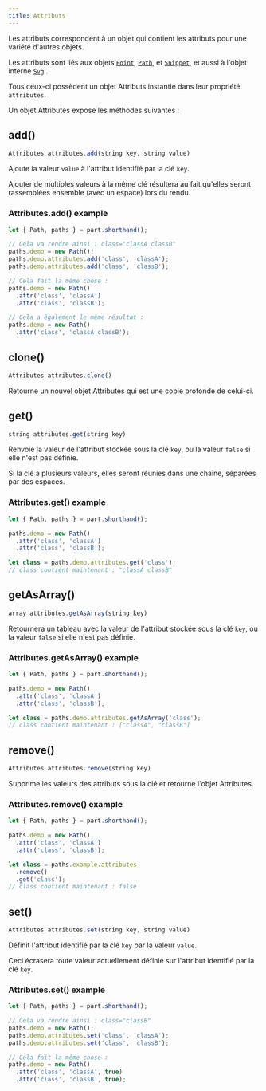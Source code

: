 ```yaml
---
title: Attributs
---
```


Les attributs correspondent à un objet qui contient les attributs pour une variété d'autres objets.

Les attributs sont liés aux objets [`Point`](/api/point), [`Path`](/api/path), et [`Snippet`](/api/snippet), et aussi à l'objet interne [`Svg`](/api/svg) .

Tous ceux-ci possèdent un objet Attributs instantié dans leur propriété `attributes`.

Un objet Attributes expose les méthodes suivantes :

## add()

```js
Attributes attributes.add(string key, string value)
```

Ajoute la valeur `value` à l'attribut identifié par la clé `key`.

Ajouter de multiples valeurs à la même clé résultera au fait qu'elles seront rassemblées ensemble (avec un espace) lors du rendu.

### Attributes.add() example

```js
let { Path, paths } = part.shorthand();

// Cela va rendre ainsi : class="classA classB"
paths.demo = new Path();
paths.demo.attributes.add('class', 'classA');
paths.demo.attributes.add('class', 'classB');

// Cela fait la même chose :
paths.demo = new Path()
  .attr('class', 'classA')
  .attr('class', 'classB');

// Cela a également le même résultat :
paths.demo = new Path()
  .attr('class', 'classA classB');
```

## clone()

```js
Attributes attributes.clone()
```

Retourne un nouvel objet Attributes qui est une copie profonde de celui-ci.

## get()

```js
string attributes.get(string key)
```

Renvoie la valeur de l'attribut stockée sous la clé `key`, ou la valeur `false` si elle n'est pas définie.

Si la clé a plusieurs valeurs, elles seront réunies dans une chaîne, séparées par des espaces.

### Attributes.get() example

```js
let { Path, paths } = part.shorthand();

paths.demo = new Path()
  .attr('class', 'classA')
  .attr('class', 'classB');

let class = paths.demo.attributes.get('class'); 
// class contient maintenant : "classA classB"
```

## getAsArray()

```js
array attributes.getAsArray(string key)
```

Retournera un tableau avec la valeur de l'attribut stockée sous la clé `key`, ou la valeur `false` si elle n'est pas définie.

### Attributes.getAsArray() example

```js
let { Path, paths } = part.shorthand();

paths.demo = new Path()
  .attr('class', 'classA')
  .attr('class', 'classB');

let class = paths.demo.attributes.getAsArray('class'); 
// class contient maintenant : ["classA", "classB"]
```

## remove()

```js
Attributes attributes.remove(string key)
```

Supprime les valeurs des attributs sous la clé et retourne l'objet Attributes.

### Attributes.remove() example

```js
let { Path, paths } = part.shorthand();

paths.demo = new Path()
  .attr('class', 'classA')
  .attr('class', 'classB');

let class = paths.example.attributes
  .remove()
  .get('class'); 
// class contient maintenant : false
```

## set()

```js
Attributes attributes.set(string key, string value)
```

Définit l'attribut identifié par la clé `key` par la valeur `value`.

<warning>

Ceci écrasera toute valeur actuellement définie sur l'attribut identifié par la clé `key`.

</Warning>

### Attributes.set() example

```js
let { Path, paths } = part.shorthand();

// Cela va rendre ainsi : class="classB"
paths.demo = new Path();
paths.demo.attributes.set('class', 'classA');
paths.demo.attributes.set('class', 'classB');

// Cela fait la même chose :
paths.demo = new Path()
  .attr('class', 'classA', true)
  .attr('class', 'classB', true);
```